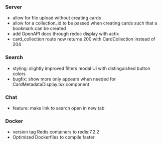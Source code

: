 ### Server

- allow for file upload without creating cards
- allow for a collection_id to be passed when creating cards such that a bookmark can be created
- add OpenAPI docs through redoc display with actix
- card_collection route now returns 200 with CardCollection instead of 204

### Search

- styling: slightly improved filters modal UI with distinguished button colors
- bugfix: show more only appears when needed for CardMetadataDisplay.tsx component

### Chat

- feature: make link to search open in new tab

### Docker

- version tag Redis containers to redis:7.2.2
- Optimized Dockerfiles to compile faster
